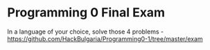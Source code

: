 # Programming 0 Final Exam

In a language of your choice, solve those 4 problems - https://github.com/HackBulgaria/Programming0-1/tree/master/exam

